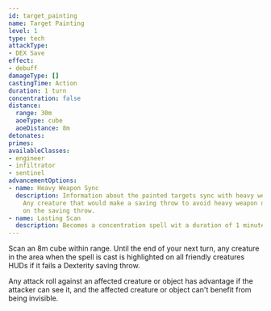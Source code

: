 ```yaml
---
id: target_painting
name: Target Painting
level: 1
type: tech
attackType:
- DEX Save
effect:
- debuff
damageType: []
castingTime: Action
duration: 1 turn
concentration: false
distance:
  range: 30m
  aoeType: cube
  aoeDistance: 8m
detonates: 
primes: 
availableClasses:
- engineer
- infiltrator
- sentinel
advancementOptions:
- name: Heavy Weapon Sync
  description: Information about the painted targets sync with heavy weapon systems.
    Any creature that would make a saving throw to avoid heavy weapon damage has disadvantage
    on the saving throw.
- name: Lasting Scan
  description: Becomes a concentration spell wit a duration of 1 minute.
---
```

Scan an 8m cube within range. Until the end of your next turn, any creature in the area when the spell is cast is
highlighted on all friendly creatures HUDs if it fails a Dexterity saving throw.

Any attack roll against an affected creature or object has advantage if the attacker can see it, and the affected
creature or object can't benefit from being invisible.
